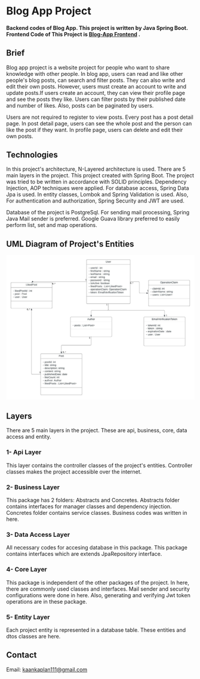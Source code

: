 # Blog App Project
#### Backend codes of Blog App. This project is written by Java Spring Boot. Frontend Code of This Project is [Blog-App Frontend](https://github.com/VonHumbolt/BlogProject-Frontend) .

## Brief
<p> Blog app project is a website project for people who want to share knowledge with 
other people. In blog app, users can read and like other people's blog posts, can
search and filter posts. 
They can also write and edit their own posts.
However, users must create an account to write and update posts.If users create an account, 
they can view their profile page and see the posts they like. Users can filter posts by 
their published date and number of likes. Also, posts can be paginated by users.
</p>

<p>
    Users are not required to register to view posts. Every post has a post detail page.
In post detail page, users can see the whole post and the person can like the post if they want.
In profile page, users can delete and edit their own posts.
</p>

## Technologies
<p> In this project's architecture, N-Layered architecture is used. There are 5 main layers in the
project. This project created with Spring Boot. The project was tried to be written in accordance with SOLID principles.
Dependency Injection, AOP techniques were applied. For database access, Spring Data Jpa
is used. In entity classes, Lombok and Spring Validation is used. Also, For authentication and authorization,
Spring Security and JWT are used.
</p>
<p>
    Database of the project is PostgreSql. For sending mail processing, Spring Java Mail sender is preferred.
Google Guava library preferred to easily perform list, set and map operations.
</p>

## UML Diagram of Project's Entities
<p text-align="center"> 
<img src="blogApp_uml_diagram.jpeg"/>
</p>

## Layers
There are 5 main layers in the project. These are api, business, core, data access and 
entity. 

### 1- Api Layer
This layer contains the controller classes of the project's entities.
Controller classes makes the project accessible over the internet.

### 2- Business Layer
This package has 2 folders: Abstracts and Concretes. 
Abstracts folder contains interfaces for manager classes and dependency injection.
Concretes folder contains service classes. Business codes was written in here.

### 3- Data Access Layer
All necessary codes for accesing database in this package. This package contains 
interfaces which are extends JpaRepository interface.

### 4- Core Layer
This package is independent of the other packages of the project. In here,
there are commonly used classes and interfaces. Mail sender and security configurations
were done in here. Also, generating and verifying Jwt token operations are in these package.

### 5- Entity Layer
Each project entity is represented in a database table. These entities and dtos classes 
are here. 

## Contact 
Email: kaankaplan111@gmail.com

